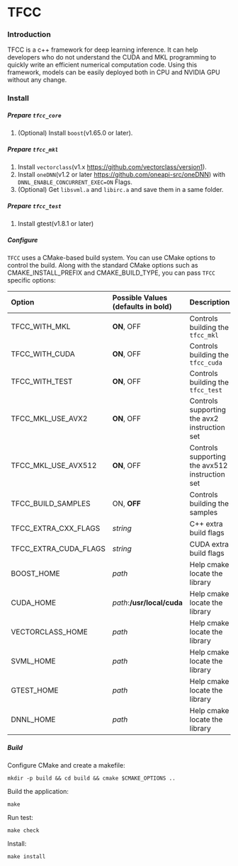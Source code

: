 # TFCC

### Introduction
TFCC is a c++ framework for deep learning inference. It can help developers who do not understand the CUDA and MKL programming to quickly write an efficient numerical computation code. Using this framework, models can be easily deployed both in CPU and NVIDIA GPU without any change.

### Install

##### Prepare `tfcc_core`
1. (Optional) Install `boost`(v1.65.0 or later).

##### Prepare `tfcc_mkl`
1. Install `vectorclass`(v1.x https://github.com/vectorclass/version1).
2. Install `oneDNN`(v1.2 or later https://github.com/oneapi-src/oneDNN) with `DNNL_ENABLE_CONCURRENT_EXEC=ON` Flags.
3. (Optional) Get `libsvml.a` and `libirc.a` and save them in a same folder.

##### Prepare `tfcc_test`
1. Install gtest(v1.8.1 or later)

##### Configure
`TFCC` uses a CMake-based build system. You can use CMake options to control the build. Along with the standard CMake options such as CMAKE_INSTALL_PREFIX and CMAKE_BUILD_TYPE, you can pass `TFCC` specific options:

|Option                 | Possible Values (defaults in bold)   | Description
|:---                   | :---                                 | :---
|TFCC_WITH_MKL          | **ON**, OFF                          | Controls building the `tfcc_mkl`
|TFCC_WITH_CUDA         | **ON**, OFF                          | Controls building the `tfcc_cuda`
|TFCC_WITH_TEST         | **ON**, OFF                          | Controls building the `tfcc_test`
|TFCC_MKL_USE_AVX2      | **ON**, OFF                          | Controls supporting the avx2 instruction set
|TFCC_MKL_USE_AVX512    | **ON**, OFF                          | Controls supporting the avx512 instruction set
|TFCC_BUILD_SAMPLES     | ON, **OFF**                          | Controls building the samples
|TFCC_EXTRA_CXX_FLAGS   | *string*                             | C++ extra build flags
|TFCC_EXTRA_CUDA_FLAGS  | *string*                             | CUDA extra build flags
|BOOST_HOME             | *path*                               | Help cmake locate the library
|CUDA_HOME              | *path*:**/usr/local/cuda**           | Help cmake locate the library
|VECTORCLASS_HOME       | *path*                               | Help cmake locate the library
|SVML_HOME              | *path*                               | Help cmake locate the library
|GTEST_HOME             | *path*                               | Help cmake locate the library
|DNNL_HOME              | *path*                               | Help cmake locate the library

##### Build
Configure CMake and create a makefile:
```
mkdir -p build && cd build && cmake $CMAKE_OPTIONS ..
```
Build the application:
```
make
```
Run test:
```
make check
```
Install:
```
make install
```
